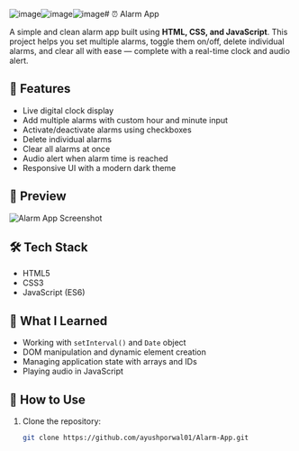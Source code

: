 ![image](https://github.com/user-attachments/assets/05f3079f-6278-449d-b627-ab5177b2ebc6)![image](https://github.com/user-attachments/assets/230b0064-992e-4c4b-a287-777a40d966dc)![image](https://github.com/user-attachments/assets/9abe6ad4-1662-4f41-9e35-356e593918ad)# ⏰ Alarm App

A simple and clean alarm app built using **HTML, CSS, and JavaScript**. This project helps you set multiple alarms, toggle them on/off, delete individual alarms, and clear all with ease — complete with a real-time clock and audio alert.

## 🚀 Features

- Live digital clock display
- Add multiple alarms with custom hour and minute input
- Activate/deactivate alarms using checkboxes
- Delete individual alarms
- Clear all alarms at once
- Audio alert when alarm time is reached
- Responsive UI with a modern dark theme

## 📸 Preview

![Alarm App Screenshot](https://github.com/user-attachments/assets/b5bf52b9-4daf-4aea-801f-5e4b33e39852)


## 🛠️ Tech Stack

- HTML5
- CSS3
- JavaScript (ES6)

## 🧠 What I Learned

- Working with `setInterval()` and `Date` object
- DOM manipulation and dynamic element creation
- Managing application state with arrays and IDs
- Playing audio in JavaScript

## 🎯 How to Use

1. Clone the repository:
   ```bash
   git clone https://github.com/ayushporwal01/Alarm-App.git
